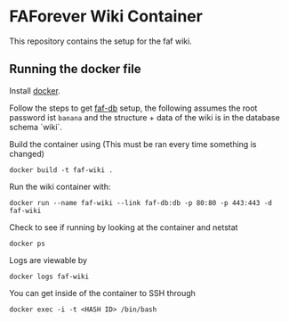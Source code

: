 # FAForever Wiki Container

This repository contains the setup for the faf wiki.

## Running the docker file

Install [docker](https://www.docker.com).

Follow the steps to get [faf-db](https://github.com/FAForever/db) setup, the following assumes the root password ist `banana` and the structure + data of the wiki is in the database schema ´wiki`.

Build the container using (This must be ran every time something is changed)

	docker build -t faf-wiki .

Run the wiki container with:

	docker run --name faf-wiki --link faf-db:db -p 80:80 -p 443:443 -d faf-wiki

Check to see if running by looking at the container and netstat

	docker ps

Logs are viewable by

	docker logs faf-wiki

You can get inside of the container to SSH through

	docker exec -i -t <HASH ID> /bin/bash
